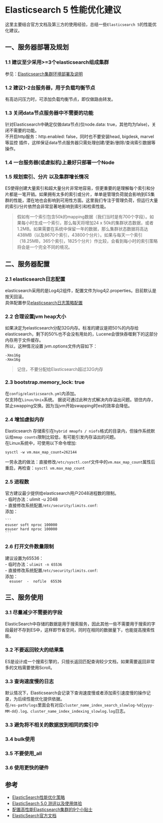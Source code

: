# Elasticsearch 5 性能优化建议  
这里主要结合官方文档及第三方的使用经验，总结一些`Elasticsearch 5`的性能优化建议。

## 一、服务器部署及规划    
### 1.1 建议至少采用>=3个elasticsearch组成集群    
参见：[Elasticsearch集群环境部署及说明](elasticsearch-cluster.MD)  

### 1.2 建议1-2台服务器，用于负载均衡节点   
有高访问压力时，可添加负载均衡节点，即仅做路由转发。   

### 1.3 关闭data节点服务器中不需要的功能  
针对Elasticsearch中确定仅做data节点(仅node.data: true，其他均为false)，关闭不需要的功能。    
不开启http服务：http.enabled: false，同时也不要安装head, bigdesk, marvel等监控 插件，这样保证data节点服务器只需处理创建/更新/删除/查询索引数据等操作。  
  
### 1.4 一台服务器(或虚拟机)上最好只部署一个Node    

### 1.5 规划索引、分片 以及集群增长情况  
ES使得创建大量索引和超大量分片非常地容易，但更重要的是理解每个索引和分片都是一笔开销。如果拥有太多的索引或分片，单单是管理负荷就会影响到ES集群的性能，潜在地也会影响到可用性方面。这里我们专注于管理负荷，但运行大量的索引/分片依然会非常显著地影响到索引和检索性能。  
> 假如有一个索引包含50k的mapping数据（我们当时是有700个字段）。如果每小时生成一个索引，那么每天将增加24 x 50k的集群状态数据，或者1.2MB。如果需要在系统中保留一年的数据，那么集群状态数据将高达438MB（以及8670个索引，43800个分片）。如果与每天一个索引（18.25MB，365个索引，1825个分片）作比较，会看到每小时的索引策略将会是一个完全不同的境况。    


## 二、服务器配置    
### 2.1 elasticsearch日志配置  
elasticsearch采用的是Log4j2组件，配置文件为log4j2.properties。目前默认是按天回滚。  
具体配置参见[elasticsearch日志策略配置](....)  

### 2.2 合理设置jvm heap大小  
如果决定为elasticsearch分配32G内存。标准的建议是把50%的内存给elasticsearch，剩下的50%也不会没有用处的，Lucene会很快吞噬剩下的这部分内存用于文件缓存。  
所以，这种情况设置 jvm.options文件内容如下：  
```  
-Xms16g 
-Xmx16g
```
> 记住，不要分配给Elasticsearch超过32G内存

### 2.3 bootstrap.memory_lock: true  
在`config/elasticsearch.yml`内添加。    
仅支持在`Linux/Unix`系统。 据说可通过此种方式解决内存溢出问题。锁住内存，禁止swapping交换。因为当jvm开始swapping时es的效率会降低。  

### 2.4 增加虚拟内存    
Elasticsearch 存储索引在`hybrid mmapfs / niofs`格式的目录内，但操作系统默认给`mmap counts`限制比较低，有可能引发内存溢出的问题。  
在Linux系统中，可使用以下命令增加:  
```  
sysctl -w vm.max_map_count=262144  
```
一劳永逸的做法：直接修改`/etc/sysctl.conf`文件中的`vm.max_map_count`属性后重启，再检查：`sysctl vm.max_map_count`   


### 2.5 进程数   
官方建议最少提供给elasticsearch用户2048进程数的限制。    
	- 临时办法：ulimit -u 2048  
	- 直接修改系统配置`/etc/security/limits.conf`:  
	添加：  
	
	```    
	esuser soft nproc 100000
	esuser hard nproc 100000
	```      
### 2.6 打开文件数量限制  
建议设置为65536：  
	- 临时办法：`ulimit -n 65536`  
	- 直接修改系统配置`/etc/security/limits.conf`:   
	添加：  
	```  
	esuser  -  nofile  65536
	```

## 三、服务使用  

### 3.1 尽量减少不需要的字段  
ElasticSearch中存储的数据是用于搜索服务，因此其他一些不需要用于搜索的字段最好不存到ES中，这样即节省空间，同时在相同的数据量下，也能提高搜索性能。    

### 3.2 不要返回较大的结果集  
ES是设计成一个搜索引擎的，只擅长返回匹配查询较少文档，如果需要返回非常多的文档需要使用Scroll。    

### 3.3 查询速度慢的日志  
默认情况下，Elasticsearch会记录下查询速度慢或者添加索引速度慢的操作记录，为后续性能优化提供依据。  
在`/es-path/logs`里面会有对应`cluster_name_index_search_slowlog-%d{yyyy-MM-dd}.log、cluster_name_index_indexing_slowlog.log`日志。
  
### 3.3 避免将不相关的数据放到相同的索引中  

### 3.4 bulk使用

### 3.5 不要使用_all   

### 3.6 使用更快的硬件    

## 参考  
* [ElasticSearch性能优化策略](http://www.tuicool.com/articles/AzUZJfa)   
* [ElasticSearch 5.0 测评以及使用体验](http://www.tuicool.com/articles/umYrm26) 
* [配置高性能Elasticsearch集群的9个小贴士](http://www.infoq.com/cn/news/2017/01/ElasticSearch-9)  
* [ElasticSearch官方文档](https://www.elastic.co/guide/en/elasticsearch/reference/current/index.html)
